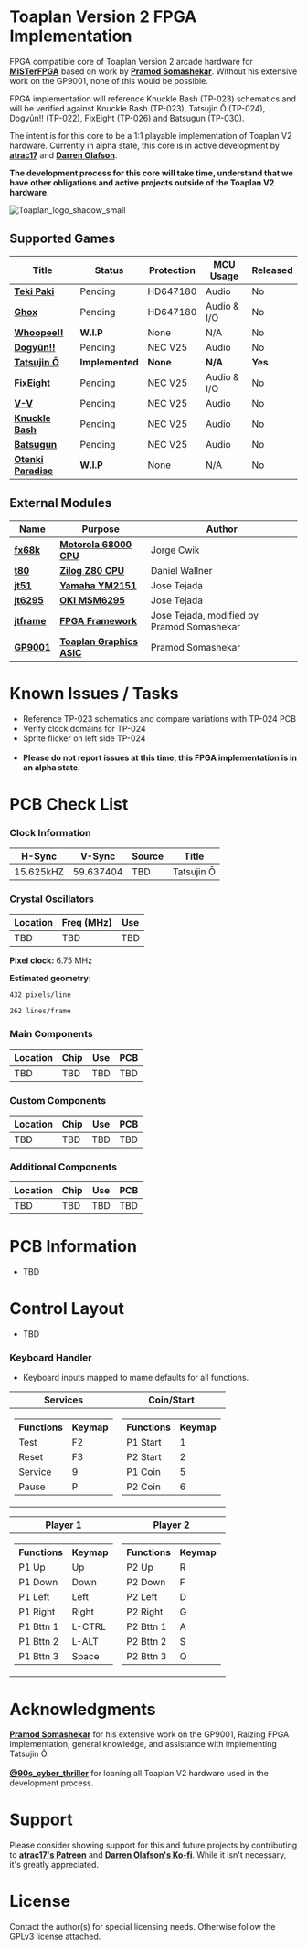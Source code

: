 # Toaplan Version 2 FPGA Implementation

FPGA compatible core of Toaplan Version 2 arcade hardware for [**MiSTerFPGA**](https://github.com/MiSTer-devel/Main_MiSTer/wiki) based on work by [**Pramod Somashekar**](https://github.com/MiSTer-devel/Arcade-Raizing_MiSTer). Without his extensive work on the GP9001, none of this would be possible.

FPGA implementation will reference Knuckle Bash (TP-023) schematics and will be verified against Knuckle Bash (TP-023), Tatsujin Ō (TP-024), Dogyūn!! (TP-022), FixEight (TP-026) and Batsugun (TP-030).

The intent is for this core to be a 1:1 playable implementation of Toaplan V2 hardware. Currently in alpha state, this core is in active development by [**atrac17**](https://github.com/atrac17) and [**Darren Olafson**](https://twitter.com/Darren__O).

**The development process for this core will take time, understand that we have other obligations and active projects outside of the Toaplan V2 hardware.**

![Toaplan_logo_shadow_small](https://user-images.githubusercontent.com/32810066/151543842-5f7380a4-9b29-472d-bc03-8cc04a579cf2.png)

## Supported Games

| Title | Status  | Protection | MCU Usage | Released |
|-------|---------|------------|-----------|----------|
| [**Teki Paki**](https://en.wikipedia.org/wiki/Teki_Paki)                             | Pending         | HD647180 | Audio       | No      |
| [**Ghox**](https://en.wikipedia.org/wiki/Ghox)                                       | Pending         | HD647180 | Audio & I/O | No      |
| [**Whoopee!!**](https://en.wikipedia.org/wiki/Pipi_%26_Bibi's)                       | **W.I.P**       | None     | N/A         | No      |
| [**Dogyūn!!**](https://en.wikipedia.org/wiki/Dogyuun)                                | Pending         | NEC V25  | Audio       | No      |
| [**Tatsujin Ō**](https://en.wikipedia.org/wiki/Truxton_II)                           | **Implemented** | **None** | **N/A**     | **Yes** |
| [**FixEight**](https://en.wikipedia.org/wiki/FixEight)                               | Pending         | NEC V25  | Audio & I/O | No      |
| [**V-V**](https://en.wikipedia.org/wiki/Grind_Stormer)                               | Pending         | NEC V25  | Audio       | No      |
| [**Knuckle Bash**](https://en.wikipedia.org/wiki/Knuckle_Bash)                       | Pending         | NEC V25  | Audio       | No      |
| [**Batsugun**](https://en.wikipedia.org/wiki/Batsugun)                               | Pending         | NEC V25  | Audio       | No      |
| [**Otenki Paradise**](https://en.wikipedia.org/wiki/Snow_Bros._2:_With_New_Elves)    | **W.I.P**       | None     | N/A         | No      |

## External Modules

|Name| Purpose | Author |
|----|---------|--------|
| [**fx68k**](https://github.com/ijor/fx68k)                    | [**Motorola 68000 CPU**](https://en.wikipedia.org/wiki/Motorola_68000)       | Jorge Cwik                                 |
| [**t80**](https://opencores.org/projects/t80)                 | [**Zilog Z80 CPU**](https://en.wikipedia.org/wiki/Zilog_Z80)                 | Daniel Wallner                             |
| [**jt51**](https://github.com/jotego/jt51)                    | [**Yamaha YM2151**](https://en.wikipedia.org/wiki/Yamaha_YM2151)             | Jose Tejada                                |
| [**jt6295**](https://github.com/jotego/jt6295)                | [**OKI MSM6295**](https://dtsheet.com/doc/957023/oki-m6295)                  | Jose Tejada                                |
| [**jtframe**](https://github.com/jotego/jtframe)              | [**FPGA Framework**](https://github.com/jotego/jtframe)                      | Jose Tejada, modified by Pramod Somashekar |
| [**GP9001**](https://gamerepair.info/parts/77_toaplan_gp9001) | [**Toaplan Graphics ASIC**](https://gamerepair.info/parts/77_toaplan_gp9001) | Pramod Somashekar                          |

# Known Issues / Tasks

- Reference TP-023 schematics and compare variations with TP-024 PCB  
- Verify clock domains for TP-024  
- Sprite flicker on left side TP-024  <br><br>
- **Please do not report issues at this time, this FPGA implementation is in an alpha state.**  

# PCB Check List

### Clock Information

H-Sync | V-Sync | Source | Title |
-------|--------|--------|-------|
15.625kHZ | 59.637404 | TBD | Tatsujin Ō |

### Crystal Oscillators

Location | Freq (MHz) | Use   |
---------|------------|-------|
 TBD     | TBD        | TBD   |

**Pixel clock:** 6.75 MHz

**Estimated geometry:**

    432 pixels/line  
  
    262 lines/frame  

### Main Components

Location | Chip | Use | PCB |
---------|------|-----|-----|
 TBD     | TBD  | TBD | TBD |

### Custom Components

Location | Chip | Use | PCB |
---------|------|-----|-----|
 TBD     | TBD  | TBD | TBD |

### Additional Components

Location | Chip | Use | PCB |
---------|------|-----|-----|
 TBD     | TBD  | TBD | TBD |

# PCB Information

- TBD

# Control Layout

- TBD

### Keyboard Handler

- Keyboard inputs mapped to mame defaults for all functions.

|Services|Coin/Start|
|--|--|
|<table> <tr><th>Functions</th><th>Keymap</th></tr><tr><td>Test</td><td>F2</td></tr><tr><td>Reset</td><td>F3</td></tr><tr><td>Service</td><td>9</td></tr><tr><td>Pause</td><td>P</td></tr> </table> | <table><tr><th>Functions</th><th>Keymap</th><tr><tr><td>P1 Start</td><td>1</td></tr><tr><td>P2 Start</td><td>2</td></tr><tr><td>P1 Coin</td><td>5</td></tr><tr><td>P2 Coin</td><td>6</td></tr> </table>|

|Player 1|Player 2|
|--|--|
|<table> <tr><th>Functions</th><th>Keymap</th></tr><tr><td>P1 Up</td><td>Up</td></tr><tr><td>P1 Down</td><td>Down</td></tr><tr><td>P1 Left</td><td>Left</td></tr><tr><td>P1 Right</td><td>Right</td></tr><tr><td>P1 Bttn 1</td><td>L-CTRL</td></tr><tr><td>P1 Bttn 2</td><td>L-ALT</td></tr><tr><td>P1 Bttn 3</td><td>Space</td></tr> </table> | <table> <tr><th>Functions</th><th>Keymap</th></tr><tr><td>P2 Up</td><td>R</td></tr><tr><td>P2 Down</td><td>F</td></tr><tr><td>P2 Left</td><td>D</td></tr><tr><td>P2 Right</td><td>G</td></tr><tr><td>P2 Bttn 1</td><td>A</td></tr><tr><td>P2 Bttn 2</td><td>S</td></tr><tr><td>P2 Bttn 3</td><td>Q</td></tr> </table>|

# Acknowledgments

[**Pramod Somashekar**](https://github.com/MiSTer-devel/Arcade-Raizing_MiSTer) for his extensive work on the GP9001, Raizing FPGA implementation, general knowledge, and assistance with implementing Tatsujin Ō.<br><br>
[**@90s_cyber_thriller**](https://www.instagram.com/90s_cyber_thriller/) for loaning all Toaplan V2 hardware used in the development process.

# Support

Please consider showing support for this and future projects by contributing to [**atrac17's Patreon**](https://www.patreon.com/atrac17) and [**Darren Olafson's Ko-fi**](https://ko-fi.com/darreno). While it isn't necessary, it's greatly appreciated.

# License

Contact the author(s) for special licensing needs. Otherwise follow the GPLv3 license attached.

